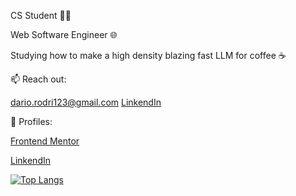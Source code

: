 CS Student 🧑‍💻

Web Software Engineer 🌐

Studying how to make a high density blazing fast LLM for coffee ☕️ 



📫 Reach out:  

 dario.rodri123@gmail.com 
 [LinkendIn](https://www.linkedin.com/in/dariorodriguesdev/)

🔎 Profiles:  

[Frontend Mentor](https://www.frontendmentor.io/profile/Unidade)

[LinkendIn](https://www.linkedin.com/in/dariorodriguesdev/)

[![Top Langs](https://github-readme-stats.vercel.app/api/top-langs/?username=Unidade&layout=compact)](https://github.com/anuraghazra/github-readme-stats)

